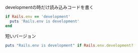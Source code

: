 developmentの時だけ読み込みコードを書く
```ruby
if Rails.env == 'development'
  puts 'Rails.env is development'
end
```
短いバージョン
```ruby
puts "Rails.env is development" if Rails.env.development?
```